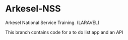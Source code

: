 # Arkesel-NSS
Arkesel National Service Training. (LARAVEL) 

This branch contains code for a to do list app and an API
